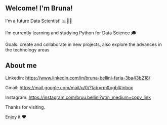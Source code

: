 ## Welcome! I'm Bruna!

I'm a future Data Scientist! 📊👩‍💻

I’m currently learning and studying Python for Data Science 🎓

Goals: create and collaborate in new projects, also explore the advances in the technology areas

## About me 

Linkedin: https://www.linkedin.com/in/bruna-bellini-faria-3ba43b218/

Gmail: https://mail.google.com/mail/u/0/?tab=rm&ogbl#inbox

Instagram: https://instagram.com/bruu.bellini?utm_medium=copy_link

Thanks for visiting.

Enjoy it ❤
<!---
brunabellini/brunabellini is a ✨ special ✨ repository because its `README.md` (this file) appears on your GitHub profile.
You can click the Preview link to take a look at your changes.
--->
